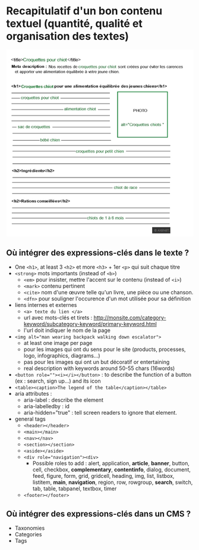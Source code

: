 # Recapitulatif d'un bon contenu textuel (quantité, qualité et organisation des textes)
![Mots-clés bien placés](https://github.com/Claire-Lavigne/Cours-Developper/blob/master/SEO/Images/bon-contenu.jpg)

## Où intégrer des expressions-clés dans le texte ?
- One `<h1>`, at least 3 `<h2>` et more `<h3>` + 1er `<p>` qui suit chaque titre
- `<strong>` mots importants (instead of `<b>`)
  - `<em>` pour insister, mettre l'accent sur le contenu (instead of `<i>`)
  - `<mark>` contenu pertinent
  - `<cite>` nom d'une œuvre telle qu'un livre, une pièce ou une chanson.
  - `<dfn>` pour souligner l'occurence d'un mot utilisée pour sa définition
- liens internes et externes
  - `<a> texte du lien </a>`
  - url avec mots-clés et tirets : http://monsite.com/category-keyword/subcategory-keyword/primary-keyword.html
  - l'url doit indiquer le nom de la page
- `<img alt="man wearing backpack walking down escalator">`
  - at least one image per page
  - pour les images qui ont du sens pour le site (products, processes, logo, infographics, diagrams...)
  - pas pour les images qui ont un but décoratif or entertaining
  - real description with keywords around 50-55 chars (16words)
- `<button role=""><i></i></button>` : to describe the function of a button (ex : search, sign up…) and its icon
- `<table><caption>The legend of the table</caption></table>`
- aria attributes :
  - aria-label : describe the element
  - aria-labelledby : id
  - aria-hidden="true" : tell screen readers to ignore that element.
- general tags
  - `<header></header>`
  - `<main></main> `
  - `<nav></nav>`
  - `<section></section>`
  - `<aside></aside>`
  - `<div role="navigation"><div>`
    - Possible roles to add : alert, application, **article**, **banner**, button, cell, checkbox, **complementary**, **contentinfo**, dialog, document, feed, figure, form, grid, gridcell, heading, img, list, listbox, listitem, **main**, **navigation**, region, row, rowgroup, **search**, switch, tab, table, tabpanel, textbox, timer
  - `<footer></footer>`
  
## Où intégrer des expressions-clés dans un CMS ?
- Taxonomies
- Categories
- Tags
